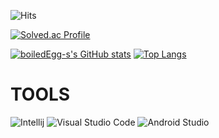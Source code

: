 ![Hits](https://hits.seeyoufarm.com/api/count/incr/badge.svg?url=https%3A%2F%2Fgithub.com%2FboiledEgg-s&count_bg=%23FFDAC7&title_bg=%23FFADAD&icon=&icon_color=%23E7E7E7&title=hits&edge_flat=false)

[![Solved.ac Profile](http://mazassumnida.wtf/api/v2/generate_badge?boj=seokjun2000)](https://solved.ac/seokjun2000/)

[![boiledEgg-s's GitHub stats](https://github-readme-stats.vercel.app/api?username=boiledEgg-s)](https://github.com/boiledEgg-s/github-readme-stats)
[![Top Langs](https://github-readme-stats.vercel.app/api/top-langs/?username=boiledEgg-s)](https://github.com/boiledEgg-s/github-readme-stats)

# TOOLS
![Intellij](https://img.shields.io/badge/Java-007396.svg?&style=for-the-badge&logo=Java&logoColor=#000000)
![Visual Studio Code](https://img.shields.io/badge/Visual%20Studio%20Code-007ACC.svg?&style=for-the-badge&logo=Visual%20Studio%20Code&logoColor=white)
![Android Studio](https://img.shields.io/badge/Android%20Studio-3DDC84.svg?&style=for-the-badge&logo=Android%20Studio&logoColor=white)
